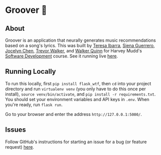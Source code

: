 # Groover 🎵

## About
Groover is an application that neurally generates music recommendations based on a song's lyrics. This was built by [Teresa Ibarra](https://github.com/teresaibarra), [Siena Guerrero](https://github.com/sienaguerrero), [Jocelyn Chen](https://github.com/jocelynyhc), [Trevor Walker](https://github.com/trevor-walker32), and [Walker Quinn](https://github.com/wsquinn) for Harvey Mudd's [Software Development](https://www.cs.hmc.edu/program/course-descriptions/) course. See it running live [here](http://www.groovermusic.net).


## Running Locally
To run this locally, first `pip install flask_wtf`, then `cd` into your project directory and  run `virtualenv venv` (you only have to do this once per install), `source venv/bin/activate`, and `pip install -r requirements.txt`. You should set your environment variables and API keys in `.env`. When you're ready, run `flask run`.

Go to your browser and enter the address `http://127.0.0.1:5000/`.


## Issues
Follow GitHub's instructions for starting an issue for a bug (or feature request) [here](https://help.github.com/en/articles/creating-an-issue). 
